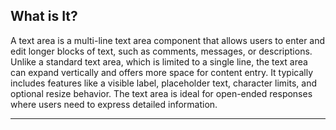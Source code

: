 ## What is It?
A text area is a multi-line text area component that allows users to enter and edit longer blocks of text, such as comments, messages, or descriptions. Unlike a standard text area, which is limited to a single line, the text area can expand vertically and offers more space for content entry.
It typically includes features like a visible label, placeholder text, character limits, and optional resize behavior. The text area is ideal for open-ended responses where users need to express detailed information.


---